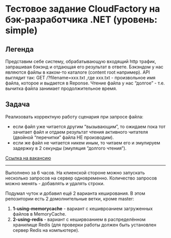 # Тестовое задание CloudFactory на бэк-разработчика .NET (уровень: simple)
## Легенда
Представим себе систему, обрабатывающую входящий http трафик, запрашивая
бэкэнд и отдающая его результат в ответе. Бэкэндом у нас являются файлы в каком-то
каталоге (content root например). API выглядит так: GET /?filename=xxx.txt ,где xxx.txt -
произвольное имя файла, которое и выдается в Reponse.
Чтение файла у нас “долгое” - т.е. вычитка файла занимает продолжительное время.
## Задача
Реализовать корректную работу сценария при запросе файла:
* если файл уже читается другим “вызывающим”, то ожидаем пока тот зачитает
файл и отдаем результат чтения активного читателя (двойной “перечитки”
файла НЕ производим).
* если же файл не читается никем иным, то читаем его и эмулируем задержку в 2
секунды (эмуляция “долгого чтения”).

[Ссылка на вакансию](https://career.habr.com/vacancies/1000047532)

***

Выполнено за 6 часов.
На клиенской стороне можно запускать несколько запросов на сервер одновременно. Количество запросов можно менять - добавлять и удалять строки.

Подумал чуток и добавил ещё 2 варианта кеширования. В этом репозитории есть 2 домолнительные ветки, кроме master:
1. **1-using-memorycache** - вариант с кешивроанием загруженных файлов в MemoryCache.
2. **2-using-redis** - вариант с кеширвоанием в распределённом хранилище Redis (для проверки работы должен быть установлен сервер Redis на компьютере).
